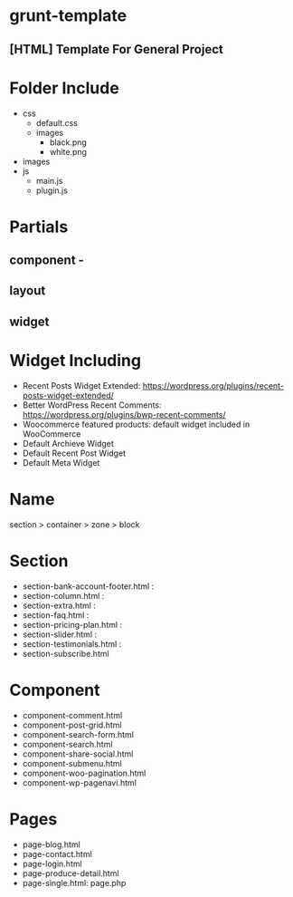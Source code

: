 grunt-template
==============

[HTML] Template For General Project
-----------

# Folder Include

+ css
    + default.css
    + images    
        + black.png
        + white.png
+ images
+ js
    + main.js
    + plugin.js

# Partials

## component - 

## layout

## widget

# Widget Including

- Recent Posts Widget Extended: https://wordpress.org/plugins/recent-posts-widget-extended/
- Better WordPress Recent Comments: https://wordpress.org/plugins/bwp-recent-comments/
- Woocommerce featured products: default widget included in WooCommerce
- Default Archieve Widget
- Default Recent Post Widget
- Default Meta Widget

# Name

section > container > zone > block

# Section

- section-bank-account-footer.html : 
- section-column.html : 
- section-extra.html :
- section-faq.html : 
- section-pricing-plan.html : 
- section-slider.html :
- section-testimonials.html :
- section-subscribe.html

# Component

-  component-comment.html
-  component-post-grid.html
-  component-search-form.html
-  component-search.html
-  component-share-social.html
-  component-submenu.html
-  component-woo-pagination.html
-  component-wp-pagenavi.html

# Pages

- page-blog.html
- page-contact.html
- page-login.html
- page-produce-detail.html
- page-single.html: page.php


